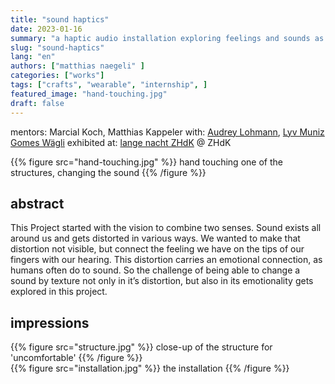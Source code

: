 ```yaml
---
title: "sound haptics"
date: 2023-01-16
summary: "a haptic audio installation exploring feelings and sounds as structures"
slug: "sound-haptics"
lang: "en"
authors: ["matthias naegeli" ]
categories: ["works"]
tags: ["crafts", "wearable", "internship", ]
featured_image: "hand-touching.jpg"
draft: false
---
```


mentors: Marcial Koch, Matthias Kappeler
with: [Audrey Lohmann](https://audreylohmann.ch/), [Lyv Muniz Gomes Wägli]() 
exhibited at: [lange nacht ZHdK](https://www.zhdk.ch/studium/musik/neuemusik/lange-nacht-723) @ ZHdK

{{% figure src="hand-touching.jpg" %}} hand touching one of the structures, changing the sound {{% /figure %}}  

## abstract  

This Project started with the vision to combine two senses. Sound exists all around us and gets distorted in various ways. We wanted to make that distortion not visible, but connect the feeling we have on the tips of our fingers with our hearing. This distortion carries an emotional connection, as humans often do to sound. So the challenge of being able to change a sound by texture not only in it’s distortion, but also in its emotionality gets explored in this project.


## impressions  
{{% figure src="structure.jpg" %}} close-up of the structure for 'uncomfortable' {{% /figure %}}  
{{% figure src="installation.jpg" %}} the installation {{% /figure %}}  

